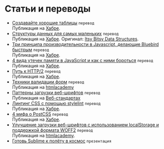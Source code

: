 # Статьи и переводы

- [Создавайте хорошие таблицы](design-better-data-tables/) `перевод`<br> Публикация на [Хабре](https://habrahabr.ru/post/312422/).
- [Структуры данных для самых маленьких](itsy-bitsy-data-structures/itsy-bitsy-data-structures-ru_RU.js) `перевод`<br> Публикация на [Хабре](https://habrahabr.ru/post/310794/). Оригинал: [Itsy Bitsy Data Structures](https://github.com/thejameskyle/itsy-bitsy-data-structures).
- [Три принципа производительности в Javascript, делающие Bluebird быстрым](javascript_performance_fundamentals_make_bluebird_fast/) `перевод`<br> Публикация на [Хабре](https://habrahabr.ru/post/309848/).
- [4 вида утечек памяти в JavaScript и как с ними бороться](4_types_of_memory_leaks/) `перевод`<br> Публикация на [Хабре](https://habrahabr.ru/post/309318/).
- [Путь к HTTP/2](journey_to_HTTP_2/) `перевод`<br> Публикация на [Хабре](https://habrahabr.ru/post/308846/).
- [Техники валидации форм](form_validation_techniques/) `перевод`<br> Публикация на [htmlacademy](https://htmlacademy.ru/blog/95-form-validation-techniques)
- [Паттерны загрузки веб-шрифтов](web_font_loading_patterns/) `перевод`<br> Публикация на [Веб-стандартах](http://web-standards.ru/articles/web-font-loading-patterns/)
- [Линтинг CSS с помощью stylelint](lint_your_css_with_stylelint/) `перевод`<br> Публикация на [Хабре](https://habrahabr.ru/post/301594/).
- [4 мифа о PostCSS](postCSS_mythbusting/) `перевод`<br> Публикация на [Хабре](https://habrahabr.ru/post/280988/).
- [Улучшение загрузки веб-шрифтов с использованием localStorage и поддержкой формата WOFF2](better_webfont_loading/) `перевод`<br> Публикация на [htmlacademy](https://htmlacademy.ru/blog/61).
- [Готовь Sublime к полёту в космос](http://aalexeev239.github.io/sublime-presentation/) `презентация`
